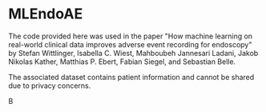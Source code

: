 # MLEndoAE
The code provided here was used in the paper "How machine learning on real-world clinical data improves adverse event recording for endoscopy" by Stefan Wittlinger, Isabella C. Wiest, Mahboubeh Jannesari Ladani, Jakob Nikolas Kather, Matthias P. Ebert, Fabian Siegel, and Sebastian Belle.

The associated dataset contains patient information and cannot be shared due to privacy concerns.

B
